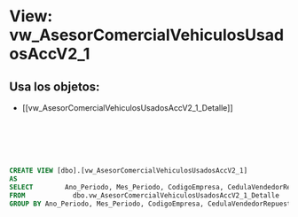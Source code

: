 # View: vw_AsesorComercialVehiculosUsadosAccV2_1

## Usa los objetos:
- [[vw_AsesorComercialVehiculosUsadosAccV2_1_Detalle]]

```sql






CREATE VIEW [dbo].[vw_AsesorComercialVehiculosUsadosAccV2_1]
AS
SELECT        Ano_Periodo, Mes_Periodo, CodigoEmpresa, CedulaVendedorRepuestos, SUM(ValorNetoMostrador) AS ValorNetoMostrador, SUM(BonificacionMostrador) AS BonificacionMostrador, MAX(ValorVariable) AS ValorVariable
FROM            dbo.vw_AsesorComercialVehiculosUsadosAccV2_1_Detalle
GROUP BY Ano_Periodo, Mes_Periodo, CodigoEmpresa, CedulaVendedorRepuestos



```
